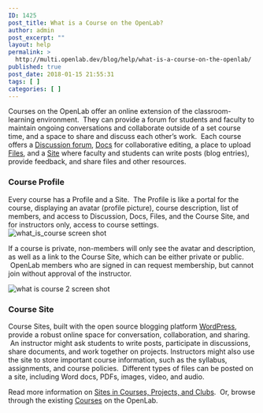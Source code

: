 ```yaml
---
ID: 1425
post_title: What is a Course on the OpenLab?
author: admin
post_excerpt: ""
layout: help
permalink: >
  http://multi.openlab.dev/blog/help/what-is-a-course-on-the-openlab/
published: true
post_date: 2018-01-15 21:55:31
tags: [ ]
categories: [ ]
---
```

Courses on the OpenLab offer an online extension of the classroom-learning environment.  They can provide a forum for students and faculty to maintain ongoing conversations and collaborate outside of a set course time, and a space to share and discuss each other’s work.  Each course offers a <a title="Using “Discussion” forums" href="https://multi.openlab.dev/blog/help/discussion-forums/">Discussion forum</a>, <a title="Using “Docs”" href="https://multi.openlab.dev/blog/help/using-docs/">Docs</a> for collaborative editing, a place to upload <a title="Using “Files”" href="https://multi.openlab.dev/blog/help/using-files/">Files</a>, and a <a title="Who can build a Site?" href="https://multi.openlab.dev/blog/help/who-can-build-a-site/">Site</a> where faculty and students can write posts (blog entries), provide feedback, and share files and other resources.
<h3><strong>Course Profile</strong></h3>
Every course has a Profile and a Site.  The Profile is like a portal for the course, displaying an avatar (profile picture), course description, list of members, and access to Discussion, Docs, Files, and the Course Site, and for instructors only, access to course settings.

<img class="alignnone wp-image-36175 size-full" src="https://openlab.citytech.cuny.edu/wp-content/uploads/2012/08/what_is_course_1_v2.png" sizes="(max-width: 1200px) 100vw, 1200px" srcset="https://openlab.citytech.cuny.edu/wp-content/uploads/2012/08/what_is_course_1_v2.png 1200w, https://openlab.citytech.cuny.edu/wp-content/uploads/2012/08/what_is_course_1_v2-300x158.png 300w, https://openlab.citytech.cuny.edu/wp-content/uploads/2012/08/what_is_course_1_v2-1024x539.png 1024w, https://openlab.citytech.cuny.edu/wp-content/uploads/2012/08/what_is_course_1_v2-32x17.png 32w" alt="what_is_course screen shot" />

If a course is private, non-members will only see the avatar and description, as well as a link to the Course Site, which can be either private or public.  OpenLab members who are signed in can request membership, but cannot join without approval of the instructor.

<img class="alignnone wp-image-36177 size-full" src="https://openlab.citytech.cuny.edu/wp-content/uploads/2012/08/what_is_course_2_v2.png" sizes="(max-width: 1200px) 100vw, 1200px" srcset="https://openlab.citytech.cuny.edu/wp-content/uploads/2012/08/what_is_course_2_v2.png 1200w, https://openlab.citytech.cuny.edu/wp-content/uploads/2012/08/what_is_course_2_v2-300x134.png 300w, https://openlab.citytech.cuny.edu/wp-content/uploads/2012/08/what_is_course_2_v2-1024x456.png 1024w, https://openlab.citytech.cuny.edu/wp-content/uploads/2012/08/what_is_course_2_v2-32x14.png 32w" alt="what is course 2 screen shot" />
<h3><strong>Course Site</strong></h3>
Course Sites, built with the open source blogging platform <a href="http://wordpress.org/" target="_blank" rel="noopener">WordPress</a>, provide a robust online space for conversation, collaboration, and sharing.  An instructor might ask students to write posts, participate in discussions, share documents, and work together on projects. Instructors might also use the site to store important course information, such as the syllabus, assignments, and course policies.  Different types of files can be posted on a site, including Word docs, PDFs, images, video, and audio.

Read more information on <a href="https://multi.openlab.dev/blog/help/help-category/sites-on-the-openlab/">Sites in Courses, Projects, and Clubs</a>.  Or, browse through the existing <a href="https://multi.openlab.dev/courses/">Courses</a> on the OpenLab.